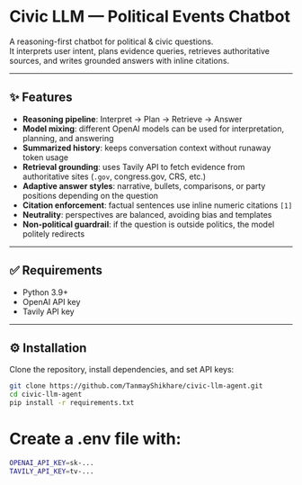 # Civic LLM — Political Events Chatbot

A reasoning-first chatbot for political & civic questions.  
It interprets user intent, plans evidence queries, retrieves authoritative sources, and writes grounded answers with inline citations.

---

## ✨ Features
- **Reasoning pipeline**: Interpret → Plan → Retrieve → Answer  
- **Model mixing**: different OpenAI models can be used for interpretation, planning, and answering  
- **Summarized history**: keeps conversation context without runaway token usage  
- **Retrieval grounding**: uses Tavily API to fetch evidence from authoritative sites (`.gov`, congress.gov, CRS, etc.)  
- **Adaptive answer styles**: narrative, bullets, comparisons, or party positions depending on the question  
- **Citation enforcement**: factual sentences use inline numeric citations `[1]`  
- **Neutrality**: perspectives are balanced, avoiding bias and templates  
- **Non-political guardrail**: if the question is outside politics, the model politely redirects  

---

## ✅ Requirements
- Python 3.9+  
- OpenAI API key  
- Tavily API key  

---

## ⚙️ Installation

Clone the repository, install dependencies, and set API keys:

```bash
git clone https://github.com/TanmayShikhare/civic-llm-agent.git
cd civic-llm-agent
pip install -r requirements.txt
```

# Create a .env file with:
```bash
OPENAI_API_KEY=sk-...
TAVILY_API_KEY=tv-...
```




